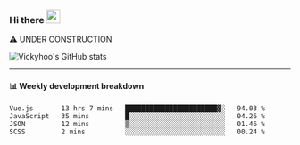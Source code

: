 ### Hi there <a href="https://www.gautamkrishnar.com/"><img src="https://media.giphy.com/media/hvRJCLFzcasrR4ia7z/giphy.gif" width="25px"></a>
⚠️ UNDER CONSTRUCTION

![Vickyhoo's GitHub stats](https://github-readme-stats.vercel.app/api?username=vickyhoo&theme=react&show_icons=true)

---

#### :bar_chart: Weekly development breakdown

<!--START_SECTION:waka-->
```text
Vue.js       13 hrs 7 mins   ███████████████████████▓░   94.03 % 
JavaScript   35 mins         █░░░░░░░░░░░░░░░░░░░░░░░░   04.26 % 
JSON         12 mins         ▒░░░░░░░░░░░░░░░░░░░░░░░░   01.46 % 
SCSS         2 mins          ░░░░░░░░░░░░░░░░░░░░░░░░░   00.24 % 
```
<!--END_SECTION:waka-->


<!--
**vickyhoo/vickyhoo** is a ✨ _special_ ✨ repository because its `README.md` (this file) appears on your GitHub profile.

Here are some ideas to get you started:

- 🔭 I’m currently working on ...
- 🌱 I’m currently learning ...
- 👯 I’m looking to collaborate on ...
- 🤔 I’m looking for help with ...
- 💬 Ask me about ...
- 📫 How to reach me: ...
- 😄 Pronouns: ...
- ⚡ Fun fact: ...
-->
